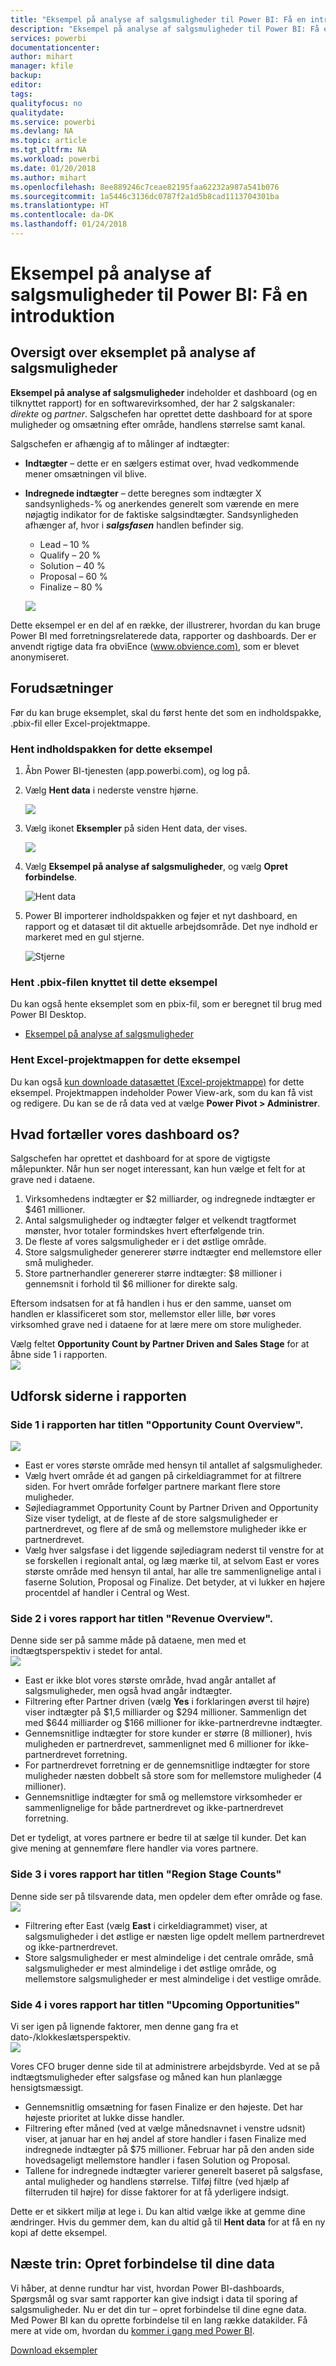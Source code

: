 ```yaml
---
title: "Eksempel på analyse af salgsmuligheder til Power BI: Få en introduktion"
description: "Eksempel på analyse af salgsmuligheder til Power BI: Få en introduktion"
services: powerbi
documentationcenter: 
author: mihart
manager: kfile
backup: 
editor: 
tags: 
qualityfocus: no
qualitydate: 
ms.service: powerbi
ms.devlang: NA
ms.topic: article
ms.tgt_pltfrm: NA
ms.workload: powerbi
ms.date: 01/20/2018
ms.author: mihart
ms.openlocfilehash: 8ee889246c7ceae82195faa62232a987a541b076
ms.sourcegitcommit: 1a5446c3136dc0787f2a1d5b8cad1113704301ba
ms.translationtype: HT
ms.contentlocale: da-DK
ms.lasthandoff: 01/24/2018
---
```

# <a name="opportunity-analysis-sample-for-power-bi-take-a-tour"></a>Eksempel på analyse af salgsmuligheder til Power BI: Få en introduktion

## <a name="overview-of-the-opportunity-analysis-sample"></a>Oversigt over eksemplet på analyse af salgsmuligheder
**Eksempel på analyse af salgsmuligheder** indeholder et dashboard (og en tilknyttet rapport) for en softwarevirksomhed, der har 2 salgskanaler: *direkte* og *partner*. Salgschefen har oprettet dette dashboard for at spore muligheder og omsætning efter område, handlens størrelse samt kanal.

Salgschefen er afhængig af to målinger af indtægter:

* **Indtægter** – dette er en sælgers estimat over, hvad vedkommende mener omsætningen vil blive.
* **Indregnede indtægter** – dette beregnes som indtægter X sandsynligheds-% og anerkendes generelt som værende en mere nøjagtig indikator for de faktiske salgsindtægter. Sandsynligheden afhænger af, hvor i ***salgsfasen*** handlen befinder sig.
  * Lead – 10 %  
  * Qualify – 20 %  
  * Solution – 40 %  
  * Proposal – 60 %  
  * Finalize – 80 %

  ![](media/sample-opportunity-analysis/opportunity1.png)

Dette eksempel er en del af en række, der illustrerer, hvordan du kan bruge Power BI med forretningsrelaterede data, rapporter og dashboards. Der er anvendt rigtige data fra obviEnce ([www.obvience.com)](http://www.obvience.com/), som er blevet anonymiseret.

## <a name="prerequisites"></a>Forudsætninger

 Før du kan bruge eksemplet, skal du først hente det som en indholdspakke, .pbix-fil eller Excel-projektmappe.

### <a name="get-the-content-pack-for-this-sample"></a>Hent indholdspakken for dette eksempel

1. Åbn Power BI-tjenesten (app.powerbi.com), og log på.
2. Vælg **Hent data** i nederste venstre hjørne.
   
    ![](media/sample-datasets/power-bi-get-data.png)
3. Vælg ikonet **Eksempler** på siden Hent data, der vises.
   
   ![](media/sample-datasets/power-bi-samples-icon.png)
4. Vælg **Eksempel på analyse af salgsmuligheder**, og vælg **Opret forbindelse**.  
  
   ![Hent data](media/sample-opportunity-analysis/opportunity-connect.png)
   
5. Power BI importerer indholdspakken og føjer et nyt dashboard, en rapport og et datasæt til dit aktuelle arbejdsområde. Det nye indhold er markeret med en gul stjerne. 
   
   ![Stjerne](media/sample-opportunity-analysis/opportunity-asterisk.png)
  
### <a name="get-the-pbix-file-for-this-sample"></a>Hent .pbix-filen knyttet til dette eksempel

Du kan også hente eksemplet som en pbix-fil, som er beregnet til brug med Power BI Desktop. 

 * [Eksempel på analyse af salgsmuligheder](http://download.microsoft.com/download/9/1/5/915ABCFA-7125-4D85-A7BD-05645BD95BD8/Opportunity%20Analysis%20Sample%20PBIX.pbix)

### <a name="get-the-excel-workbook-for-this-sample"></a>Hent Excel-projektmappen for dette eksempel
Du kan også [kun downloade datasættet (Excel-projektmappe)](http://go.microsoft.com/fwlink/?LinkId=529782) for dette eksempel. Projektmappen indeholder Power View-ark, som du kan få vist og redigere. Du kan se de rå data ved at vælge **Power Pivot > Administrer**.


## <a name="what-is-our-dashboard-telling-us"></a>Hvad fortæller vores dashboard os?
Salgschefen har oprettet et dashboard for at spore de vigtigste målepunkter. Når hun ser noget interessant, kan hun vælge et felt for at grave ned i dataene.

1. Virksomhedens indtægter er $2 milliarder, og indregnede indtægter er $461 millioner.
2. Antal salgsmuligheder og indtægter følger et velkendt tragtformet mønster, hvor totaler formindskes hvert efterfølgende trin.
3. De fleste af vores salgsmuligheder er i det østlige område.
4. Store salgsmuligheder genererer større indtægter end mellemstore eller små muligheder.
5. Store partnerhandler genererer større indtægter: $8 millioner i gennemsnit i forhold til $6 millioner for direkte salg.

Eftersom indsatsen for at få handlen i hus er den samme, uanset om handlen er klassificeret som stor, mellemstor eller lille, bør vores virksomhed grave ned i dataene for at lære mere om store muligheder.

Vælg feltet **Opportunity Count by Partner Driven and Sales Stage** for at åbne side 1 i rapporten.  
![](media/sample-opportunity-analysis/opportunity2.png)

## <a name="explore-the-pages-in-the-report"></a>Udforsk siderne i rapporten
### <a name="page-1-of-our-report-is-titled-opportunity-count-overview"></a>Side 1 i rapporten har titlen "Opportunity Count Overview".
![](media/sample-opportunity-analysis/opportunity3.png)

* East er vores største område med hensyn til antallet af salgsmuligheder.  
* Vælg hvert område ét ad gangen på cirkeldiagrammet for at filtrere siden. For hvert område forfølger partnere markant flere store muligheder.   
* Søjlediagrammet Opportunity Count by Partner Driven and Opportunity Size viser tydeligt, at de fleste af de store salgsmuligheder er partnerdrevet, og flere af de små og mellemstore muligheder ikke er partnerdrevet.
* Vælg hver salgsfase i det liggende søjlediagram nederst til venstre for at se forskellen i regionalt antal, og læg mærke til, at selvom East er vores største område med hensyn til antal, har alle tre sammenlignelige antal i faserne Solution, Proposal og Finalize. Det betyder, at vi lukker en højere procentdel af handler i Central og West.

### <a name="page-2-of-our-report-is-titled-revenue-overview"></a>Side 2 i vores rapport har titlen "Revenue Overview".
Denne side ser på samme måde på dataene, men med et indtægtsperspektiv i stedet for antal.  
![](media/sample-opportunity-analysis/opportunity4.png)

* East er ikke blot vores største område, hvad angår antallet af salgsmuligheder, men også hvad angår indtægter.  
* Filtrering efter Partner driven (vælg **Yes** i forklaringen øverst til højre) viser indtægter på $1,5 milliarder og $294 millioner. Sammenlign det med $644 milliarder og $166 millioner for ikke-partnerdrevne indtægter.  
* Gennemsnitlige indtægter for store kunder er større (8 millioner), hvis muligheden er partnerdrevet, sammenlignet med 6 millioner for ikke-partnerdrevet forretning.  
* For partnerdrevet forretning er de gennemsnitlige indtægter for store muligheder næsten dobbelt så store som for mellemstore muligheder (4 millioner).  
* Gennemsnitlige indtægter for små og mellemstore virksomheder er sammenlignelige for både partnerdrevet og ikke-partnerdrevet forretning.   

Det er tydeligt, at vores partnere er bedre til at sælge til kunder.  Det kan give mening at gennemføre flere handler via vores partnere.

### <a name="page-3-of-our-report-is-titled-region-stage-counts"></a>Side 3 i vores rapport har titlen "Region Stage Counts"
Denne side ser på tilsvarende data, men opdeler dem efter område og fase.  
![](media/sample-opportunity-analysis/opportunity5.png)

* Filtrering efter East (vælg **East** i cirkeldiagrammet) viser, at salgsmuligheder i det østlige er næsten lige opdelt mellem partnerdrevet og ikke-partnerdrevet.
* Store salgsmuligheder er mest almindelige i det centrale område, små salgsmuligheder er mest almindelige i det østlige område, og mellemstore salgsmuligheder er mest almindelige i det vestlige område.

### <a name="page-4-of-our-report-is-titled-upcoming-opportunities"></a>Side 4 i vores rapport har titlen "Upcoming Opportunities"
Vi ser igen på lignende faktorer, men denne gang fra et dato-/klokkeslætsperspektiv.  
![](media/sample-opportunity-analysis/opportunity6.png)

Vores CFO bruger denne side til at administrere arbejdsbyrde. Ved at se på indtægtsmuligheder efter salgsfase og måned kan hun planlægge hensigtsmæssigt.

* Gennemsnitlig omsætning for fasen Finalize er den højeste. Det har højeste prioritet at lukke disse handler.
* Filtrering efter måned (ved at vælge månedsnavnet i venstre udsnit) viser, at januar har en høj andel af store handler i fasen Finalize med indregnede indtægter på $75 millioner. Februar har på den anden side hovedsageligt mellemstore handler i fasen Solution og Proposal.
* Tallene for indregnede indtægter varierer generelt baseret på salgsfase, antal muligheder og handlens størrelse. Tilføj filtre (ved hjælp af filterruden til højre) for disse faktorer for at få yderligere indsigt.

Dette er et sikkert miljø at lege i. Du kan altid vælge ikke at gemme dine ændringer. Hvis du gemmer dem, kan du altid gå til **Hent data** for at få en ny kopi af dette eksempel.

## <a name="next-steps-connect-to-your-data"></a>Næste trin: Opret forbindelse til dine data
Vi håber, at denne rundtur har vist, hvordan Power BI-dashboards, Spørgsmål og svar samt rapporter kan give indsigt i data til sporing af salgsmuligheder. Nu er det din tur – opret forbindelse til dine egne data. Med Power BI kan du oprette forbindelse til en lang række datakilder. Få mere at vide om, hvordan du [kommer i gang med Power BI](service-get-started.md).

[Download eksempler](sample-datasets.md)  
